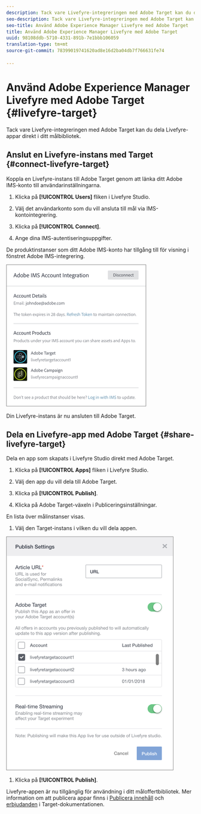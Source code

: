 ```yaml
---
description: Tack vare Livefyre-integreringen med Adobe Target kan du dela Livefyre-appar direkt i ditt målbibliotek.
seo-description: Tack vare Livefyre-integreringen med Adobe Target kan du dela Livefyre-appar direkt i ditt målbibliotek.
seo-title: Använd Adobe Experience Manager Livefyre med Adobe Target
title: Använd Adobe Experience Manager Livefyre med Adobe Target
uuid: 98108ddb-5710-4331-891b-7e1bbb106059
translation-type: tm+mt
source-git-commit: 78399019741620ad8e16d2ba04db7f766631fe74

---
```


# Använd Adobe Experience Manager Livefyre med Adobe Target {#livefyre-target}

Tack vare Livefyre-integreringen med Adobe Target kan du dela Livefyre-appar direkt i ditt målbibliotek.

## Anslut en Livefyre-instans med Target {#connect-livefyre-target}

Koppla en Livefyre-instans till Adobe Target genom att länka ditt Adobe IMS-konto till användarinställningarna.

1. Klicka på **[!UICONTROL Users]** fliken i Livefyre Studio.

1. Välj det användarkonto som du vill ansluta till mål via IMS-kontointegrering.

1. Klicka på **[!UICONTROL Connect]**.

1. Ange dina IMS-autentiseringsuppgifter.

De produktinstanser som ditt Adobe IMS-konto har tillgång till för visning i fönstret Adobe IMS-integrering.

![](assets/livefyre-target-connect.png)

Din Livefyre-instans är nu ansluten till Adobe Target.

## Dela en Livefyre-app med Adobe Target {#share-livefyre-target}

Dela en app som skapats i Livefyre Studio direkt med Adobe Target.

1. Klicka på **[!UICONTROL Apps]** fliken i Livefyre Studio.

1. Välj den app du vill dela till Adobe Target.

1. Klicka på **[!UICONTROL Publish]**.

1. Klicka på Adobe Target-växeln i Publiceringsinställningar.

En lista över målinstanser visas.

1. Välj den Target-instans i vilken du vill dela appen.

![](assets/livefyre-target-publish.png)

1. Klicka på  **[!UICONTROL Publish]**.

Livefyre-appen är nu tillgänglig för användning i ditt måloffertbibliotek. Mer information om att publicera appar finns i [Publicera innehåll](/help/using/c-library/t-publish-content.md) och [erbjudanden](https://marketing.adobe.com/resources/help/en_US/target/target/c_manage_content.html) i Target-dokumentationen.